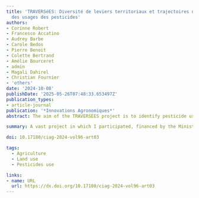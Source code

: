 ```yaml
---
title: 'TRAVERSéES: Diversité de leviers territoriaux et trajectoires de transition
  des usages des pesticides'
authors:
- Corinne Robert
- Francesco Accatino
- Audrey Barbe
- Carole Bedos
- Pierre Benoit
- Colette Bertrand
- Amélie Bourceret
- admin
- Magali Dahirel
- Christian Fournier
- 'others'
date: '2024-10-08'
publishDate: '2025-05-26T07:48:33.653497Z'
publication_types:
- article-journal
publication: '*Innovations Agronomiques*'
abstract: The aim of the TRAVERSÉES project is to identify pesticide use reduction trajectories in response to various territorial levers. For this, we undertook (1) an analysis of the ecological, economic, social, institutional and individual factors influencing changes in phytosanitary practices, which fed into (2) the development of a socio-ecosystem model simulating trajectories of practices in territories, which in turn served as a tool for (3) foresight work with various stakeholders in the Barrois region (Grand-Est). A variety of methods and a trans-disciplinary partnership were used in this project. The project led to the emergence of multiple and original proposals for territorial actions. It revealed a multiplicity of factors considered by farmers, associated with a diversity of levels of sensitivity to these factors.

summary: A vast project in which I participated, financed by the Ministries of Agriculture, the Environment, Health and Research, to phase out the use of pesticides.

doi: 10.17180/ciag-2024-vol96-art03

tags:
  - Agriculture
  - Land use
  - Pesticides use

links: 
- name: URL
  url: https://dx.doi.org/10.17180/ciag-2024-vol96-art03
---
```

